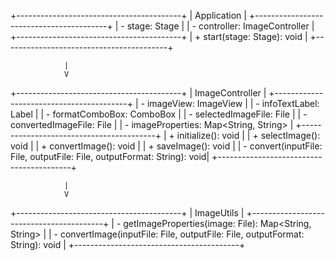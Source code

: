+-----------------------------------------+
|              Application                |
+-----------------------------------------+
| - stage: Stage                         |
| - controller: ImageController          |
+-----------------------------------------+
| + start(stage: Stage): void            |
+-----------------------------------------+

                |
                V

+-----------------------------------------+
|            ImageController              |
+-----------------------------------------+
| - imageView: ImageView                 |
| - infoTextLabel: Label                 |
| - formatComboBox: ComboBox<String>    |
| - selectedImageFile: File              |
| - convertedImageFile: File             |
| - imageProperties: Map<String, String> |
+-----------------------------------------+
| + initialize(): void                   |
| + selectImage(): void                  |
| + convertImage(): void                 |
| + saveImage(): void                    |
| - convert(inputFile: File, outputFile: File, outputFormat: String): void|
+-----------------------------------------+

                |
                V

+-----------------------------------------+
|              ImageUtils                 |
+-----------------------------------------+
| - getImageProperties(image: File): Map<String, String> |
| - convertImage(inputFile: File, outputFile: File, outputFormat: String): void |
+-----------------------------------------+

